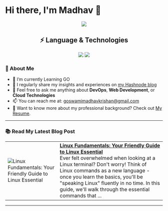 # Hi there, I'm Madhav 👋
<div align="center">
  <img src="https://readme-typing-svg.herokuapp.com?color=%5689FBA0&center=true&vCenter=true&lines=Backend<3;DevOps;">
</div>
<!-- Language & Technology -->
<h2 align = "center">⚡ Language & Technologies</h1>
<div align="center">
  <img src="https://skillicons.dev/icons?i=go,python,javascript,typescript,react,next,vite,tailwind,figma,nodejs,express,redux,postgresql,mongo,mysql">
  <img src="https://skillicons.dev/icons?i=git,neovim,linux,bash,jenkins,redis,docker,aws,terraform"/>
</div>


### 🚀 About Me
- 🔭 I’m currently Learning GO
- 📝 I regularly share my insights and experiences on [my Hashnode blog](https://madhavkrishangoswami.hashnode.dev)
- 💬 Feel free to ask me anything about **DevOps**, **Web Development**, or **Cloud Technologies**
- 📫 You can reach me at: [goswamimadhavkrishan@gmail.com](mailto:goswamimadhavkrishan@gmail.com)
- 📄 Want to know more about my professional background? Check out [My Resume](https://drive.google.com/file/d/1--TsMAlmAzzvviIOs0bcAGnG9Ooyf3WN/view?usp=sharing).

---

### 📚 Read My Latest Blog Post
<!-- HASHNODE_BLOG:START -->
<table><tr><td><img src="https://cdn.hashnode.com/res/hashnode/image/upload/v1730458231084/66fea381-00db-4909-8c01-03bbc2912b50.webp" alt="Linux Fundamentals: Your Friendly Guide to Linux Essential"></td><td><a href="https://madhavkrishangoswami.hashnode.dev/linux-fundamentals-your-friendly-guide-to-linux-essential"><strong>Linux Fundamentals: Your Friendly Guide to Linux Essential</strong></a><br>Ever felt overwhelmed when looking at a Linux terminal? Don't worry! Think of Linux commands as a new language - once you learn the basics, you'll be "speaking Linux" fluently in no time. In this guide, we'll walk through the essential commands that ...</td></tr></table>
<!-- HASHNODE_BLOG:END -->

---
